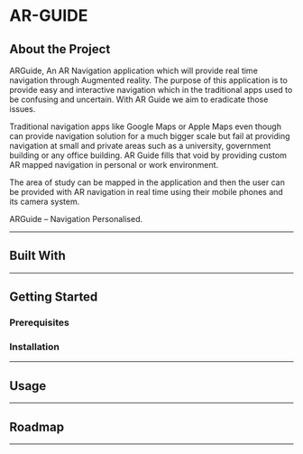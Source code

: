 # AR-GUIDE

## About the Project

ARGuide, An AR Navigation application which will provide real time navigation through Augmented reality. The purpose of this application is to provide easy and interactive navigation which in the traditional apps used to be confusing and uncertain. With AR Guide we aim to eradicate those issues.

Traditional navigation apps like Google Maps or Apple Maps even though can provide navigation solution for a much bigger scale but fail at providing navigation at small and private areas such as a university, government building or any office building. AR Guide fills that void by providing custom AR mapped navigation in personal or work environment.

The area of study can be mapped in the application and then the user can be provided with AR navigation in real time using their mobile phones and its camera system.

ARGuide – Navigation Personalised.

---

## Built With

---

## Getting Started

### Prerequisites

### Installation

---

## Usage

---

## Roadmap

---
